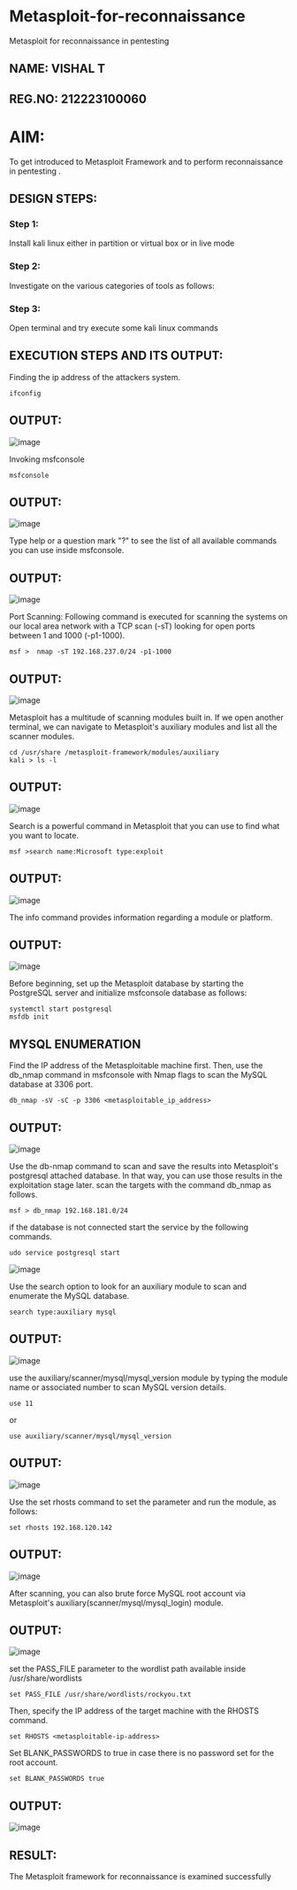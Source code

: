# Metasploit-for-reconnaissance
Metasploit for reconnaissance in pentesting
## NAME: VISHAL T
## REG.NO: 212223100060
# AIM:

To get introduced to Metasploit Framework and to  perform reconnaissance  in pentesting .

## DESIGN STEPS:

### Step 1:

Install kali linux either in partition or virtual box or in live mode

### Step 2:

Investigate on the various categories of tools as follows:

### Step 3:

Open terminal and try execute some kali linux commands

## EXECUTION STEPS AND ITS OUTPUT:

Finding the ip address of the attackers system.
```
ifconfig
```
## OUTPUT:
![image](https://github.com/Saranyaaav/Metasploit-for-reconnaissance/assets/144870813/1b8fa2ed-9356-4ddb-ba40-750deb2665e6)


Invoking msfconsole
```
msfconsole 
```
## OUTPUT:
![image](https://github.com/Saranyaaav/Metasploit-for-reconnaissance/assets/144870813/5ff6fd93-9a74-4cf5-a0ae-cb8195c5ac95)


Type help or a question mark "?" to see the list of all available commands you can use inside msfconsole.

## OUTPUT:
![image](https://github.com/Saranyaaav/Metasploit-for-reconnaissance/assets/144870813/fd1768e3-5b14-4ccd-bbb6-11f121e366c0)


Port Scanning:
Following command is executed for scanning the systems on our local area network with a TCP scan (-sT) looking for open ports between 1 and 1000 (-p1-1000).
```
msf >  nmap -sT 192.168.237.0/24 -p1-1000
```
## OUTPUT:
![image](https://github.com/Saranyaaav/Metasploit-for-reconnaissance/assets/144870813/4400a12b-e691-44c1-a793-41cb2719fb0c)


Metasploit has a multitude of scanning modules built in. If we open another terminal, we can navigate to Metasploit's auxiliary modules and list all the scanner modules.
```
cd /usr/share /metasploit-framework/modules/auxiliary
kali > ls -l
```

## OUTPUT:
![image](https://github.com/Saranyaaav/Metasploit-for-reconnaissance/assets/144870813/010e43ef-19c3-4fe0-b9fc-9ad92c007315)


Search is a powerful command in Metasploit that you can use to find what you want to locate. 
```
msf >search name:Microsoft type:exploit
```
## OUTPUT:
![image](https://github.com/Saranyaaav/Metasploit-for-reconnaissance/assets/144870813/1c447c42-8ce9-4acf-9cbc-05917c748911)


The info command provides information regarding a module or platform.

## OUTPUT:
![image](https://github.com/Saranyaaav/Metasploit-for-reconnaissance/assets/144870813/597eaa81-7192-42f3-9e92-53237fcbf9be)


Before beginning, set up the Metasploit database by starting the PostgreSQL server and initialize msfconsole database as follows:
```
systemctl start postgresql
msfdb init
```
## MYSQL ENUMERATION
Find the IP address of the Metasploitable machine first. Then, use the db_nmap command in msfconsole with Nmap flags to scan the MySQL database at 3306 port.
```
db_nmap -sV -sC -p 3306 <metasploitable_ip_address>
```
## OUTPUT:
![image](https://github.com/Saranyaaav/Metasploit-for-reconnaissance/assets/144870813/ad3236ca-ee5b-4c4f-a458-eb2844bad87a)



Use the db-nmap command to scan and save the results into Metasploit's postgresql attached database. In that way, you can use those results in the exploitation stage later.
scan the targets with the command db_nmap as follows.
```
msf > db_nmap 192.168.181.0/24
```
if the database is not connected start the service by the following commands.
```
udo service postgresql start
```
![image](https://github.com/Saranyaaav/Metasploit-for-reconnaissance/assets/144870813/e322805c-7742-4c0f-bf71-544985c896c8)


Use the search option to look for an auxiliary module to scan and enumerate the MySQL database.
```
search type:auxiliary mysql
```
## OUTPUT:
![image](https://github.com/Hariharan-061102/Metasploit-for-reconnaissance/assets/93427270/b334ac2c-ad84-4b97-b945-489ff3d08440)



use the auxiliary/scanner/mysql/mysql_version module by typing the module name or associated number to scan MySQL version details.
```
use 11
```
or 
```
use auxiliary/scanner/mysql/mysql_version
```
## OUTPUT:
![image](https://github.com/Saranyaaav/Metasploit-for-reconnaissance/assets/144870813/f241b841-ddf0-4993-87c0-bc8788ba461a)



Use the set rhosts command to set the parameter and run the module, as follows:
```
set rhosts 192.168.120.142
```
## OUTPUT:
![image](https://github.com/Saranyaaav/Metasploit-for-reconnaissance/assets/144870813/117b5135-0564-4a39-98b4-aed9894648db)


After scanning, you can also brute force MySQL root account via Metasploit's auxiliary(scanner/mysql/mysql_login) module.

## OUTPUT:
![image](https://github.com/Saranyaaav/Metasploit-for-reconnaissance/assets/144870813/a9c6e4e3-b1e1-439d-ac58-a76d1218120a)


set the PASS_FILE parameter to the wordlist path available inside /usr/share/wordlists
```
set PASS_FILE /usr/share/wordlists/rockyou.txt
```
Then, specify the IP address of the target machine with the RHOSTS command.
```
set RHOSTS <metasploitable-ip-address>
```
Set BLANK_PASSWORDS to true in case there is no password set for the root account.
```
set BLANK_PASSWORDS true
```
## OUTPUT:
![image](https://github.com/Saranyaaav/Metasploit-for-reconnaissance/assets/144870813/44cc62ee-986c-4386-bc7b-706c72f19860)



## RESULT:
The Metasploit framework for reconnaissance is  examined successfully
